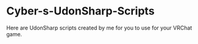 # Cyber-s-UdonSharp-Scripts
Here are UdonSharp scripts created by me for you to use for your VRChat game.
